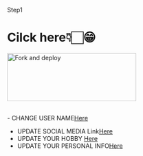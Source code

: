 Step1
<h1>Cilck here👇🏻😁</h1>
<a href="https://github.com/Dot-ser/web/fork"><img align="center" src="https://i.imgur.com/lIZhws3.jpeg" alt="Fork and deploy" height="112" width="300" /></a>
<div>

  <br>- CHANGE USER NAME[Here](https://github.com/Dot-ser/web/blob/4d2ae62f63924b21cfe87b081500699ace99c5c8/api/index.html#L465)
- UPDATE SOCIAL MEDIA Link[Here](https://github.com/Dot-ser/web/blob/97442720d20f6a3707107af181ecde52359cd298/api/aboutme/Socialmedia/index.html#L151)
- UPDATE YOUR HOBBY [Here](https://github.com/Dot-ser/web/blob/f4ad02745e3e1ca36b74cd0cd7145fa9be4974e5/api/aboutme/Hobby/index.html#L149)
- UPDATE YOUR PERSONAL INFO[Here]()
